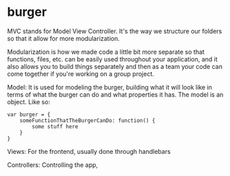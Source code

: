 # burger

MVC stands for Model View Controller. It's the way we structure our folders so that it allow for more modularization.

Modularization is how we made code a little bit more separate so that functions, files, etc. can be easily used throughout your application, and it also allows you to build things separately and then as a team your code can come together if you're working on a group project.

Model: It is used for modeling the burger, building what it will look like in terms of what the burger can do and what properties it has. The model is an object. Like so: 

```
var burger = {
    someFunctionThatTheBurgerCanDo: function() {
        some stuff here
    }
}
```


Views: For the frontend, usually done through handlebars

Controllers: Controlling the app, 